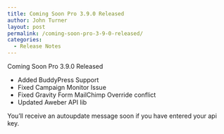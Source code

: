```yaml
---
title: Coming Soon Pro 3.9.0 Released
author: John Turner
layout: post
permalink: /coming-soon-pro-3-9-0-released/
categories:
  - Release Notes
---
```

Coming Soon Pro 3.9.0 Released

  * Added BuddyPress Support
  * Fixed Campaign Monitor Issue
  * Fixed Gravity Form MailChimp Override conflict
  * Updated Aweber API lib

You&#8217;ll receive an autoupdate message soon if you have entered your api key.
